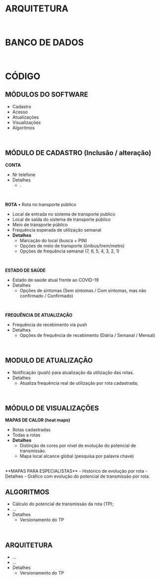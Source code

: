 # ARQUITETURA 



<br>

# BANCO DE DADOS
<br>

# CÓDIGO 

## MÓDULOS DO SOFTWARE
- Cadastro
- Acesso
- Atualizações
- Visualizações
- Algoritmos

<br>

## MÓDULO DE CADASTRO (Inclusão / alteração)

**CONTA**
 - Nr telefone
 - Detalhes
   - . 

<br>

**ROTA**
• Rota no transporte público   
  - Local de entrada no sistema de transporte publico
  - Local de saída do sistema de transporte público
  - Meio de transporte público 
  - Frequência esperada de utilização semanal
  - **Detalhes** 
     - Marcação do local (busca + PIN)
     - Opções de meio de transporte (ônibus/trem/metro)
     - Opções de frequência semanal (7, 6, 5, 4, 3, 2, 1)  
<br>

**ESTADO DE SAÚDE**  
  - Estado de saúde atual frente ao COVID-19 
  - Detalhes
     - Opções de sintomas (Sem sintomas / Com sintomas, mas não confirmado / Confirmado)
<br>

**FREQUÊNCIA DE ATUALIZAÇÃO**
  - Frequência de recebimento via push
  - Detalhes
     - Opções de frequência de recebimento (Diária / Semanal / Mensal)
<br>

## MODULO DE ATUALIZAÇÃO
  - Notificação (push) para atualização da utilização das rotas.
  - Detalhes
     - Atualiza frequência real de utilização por rota cadastrada;
<br>

## MÓDULO DE VISUALIZAÇÕES 

**MAPAS DE CALOR (heat maps)**
  - Rotas cadastradas 
  - Todas a rotas
  - **Detalhes**
     - Distinção de cores por nível de evolução do potencial de transmissão. 
     - Mapa local alcance global (pesquisa por palavra chave)

<br>
**MAPAS PARA ESPECIALISTAS**
  - Histórico de evolução por rota
  - Detalhes
     - Gráfico com evolução do potencial de transmissão por rota. 
<br>

## ALGORITMOS
  - Cálculo do potencial de transmissão da rota (TP);
  - ...
  - Detalhes
     - Versionamento do TP 
<br>

## ARQUITETURA
  - ... 
  - ...
  - Detalhes
     - Versionamento do TP 

